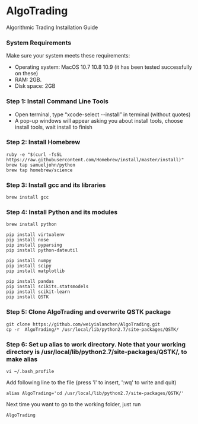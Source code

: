 # AlgoTrading
Algorithmic Trading Installation Guide

### System Requirements
Make sure your system meets these requirements:
  - Operating system: MacOS 10.7 10.8 10.9 (it has been tested successfully on these)
  - RAM: 2GB.
  - Disk space: 2GB

### Step 1: Install Command Line Tools
  - Open terminal, type “xcode-select --install” in terminal (without quotes)
  - A pop-up windows will appear asking you about install tools, choose install tools, wait install to finish
  
### Step 2: Install Homebrew

  ```
  ruby -e "$(curl -fsSL https://raw.githubusercontent.com/Homebrew/install/master/install)"
  brew tap samueljohn/python
  brew tap homebrew/science
  ```

### Step 3: Install gcc and its libraries

  ```
  brew install gcc
  ```

### Step 4: Install Python and its modules
    
  ```
  brew install python
  
  pip install virtualenv
  pip install nose
  pip install pyparsing
  pip install python-dateutil
  
  pip install numpy
  pip install scipy
  pip install matplotlib
  
  pip install pandas
  pip install scikits.statsmodels
  pip install scikit-learn
  pip install QSTK
  ```

### Step 5: Clone AlgoTrading and overwrite QSTK package

  ```
  git clone https://github.com/weiyialanchen/AlgoTrading.git
  cp -r  AlgoTrading/* /usr/local/lib/python2.7/site-packages/QSTK/
  ```

### Step 6: Set up alias to work directory. Note that your working directory is /usr/local/lib/python2.7/site-packages/QSTK/, to make alias

  ```
  vi ~/.bash_profile
  ```

  Add following line to the file (press 'i' to insert, ':wq' to write and quit)

  ```
  alias AlgoTrading='cd /usr/local/lib/python2.7/site-packages/QSTK/'
  ```

  Next time you want to go to the working folder, just run

  ```
  AlgoTrading
  ```